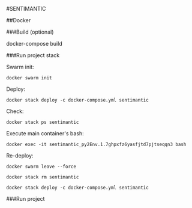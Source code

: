 #SENTIMANTIC


##Docker

###Build (optional)

docker-compose build 

###Run project stack

Swarm init:



```docker swarm init```

Deploy:

```docker stack deploy -c docker-compose.yml sentimantic```

Check:

```docker stack ps sentimantic```

Execute main container's bash:

```docker exec -it sentimantic_py2Env.1.7ghpxfz6yasfjtd7pjtseqqn3 bash```

Re-deploy:

```docker swarm leave --force```

```docker stack rm sentimantic ```

```docker stack deploy -c docker-compose.yml sentimantic ```

###Run project

